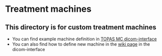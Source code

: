 # Treatment machines

This directory is for custom treatment machines
-----
- You can find example machine definition in [TOPAS MC dicom-interface](https://github.com/topasmc/dicom-interface/tree/master/rti/treatment_machines/rbe)
- You can also find how to define new machine in the [wiki page](https://github.com/topasmc/dicom-interface/wiki/direct-implementation) in the dicom-interface
